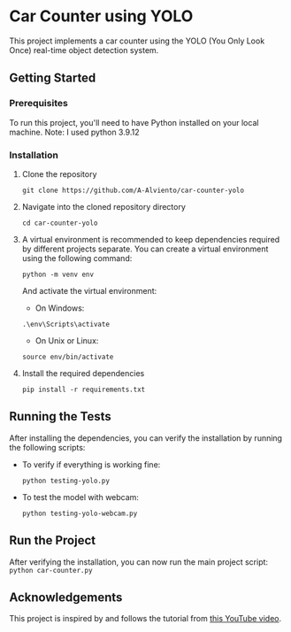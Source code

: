 # Car Counter using YOLO

This project implements a car counter using the YOLO (You Only Look Once) real-time object detection system.

## Getting Started

### Prerequisites

To run this project, you'll need to have Python installed on your local machine.
Note: I used python 3.9.12

### Installation

1. Clone the repository
    ```
    git clone https://github.com/A-Alviento/car-counter-yolo
    ```
   
2. Navigate into the cloned repository directory
    ```
    cd car-counter-yolo
    ```
   
3. A virtual environment is recommended to keep dependencies required by different projects separate. You can create a virtual environment using the following command:
    ```
    python -m venv env
    ```
    And activate the virtual environment:
    - On Windows:
    ```
    .\env\Scripts\activate
    ```
    - On Unix or Linux:
    ```
    source env/bin/activate
    ```

4. Install the required dependencies
    ```
    pip install -r requirements.txt
    ```

## Running the Tests

After installing the dependencies, you can verify the installation by running the following scripts:

- To verify if everything is working fine:
    ```
    python testing-yolo.py
    ```

- To test the model with webcam:
    ```
    python testing-yolo-webcam.py
    ```
  
## Run the Project

After verifying the installation, you can now run the main project script:
    ```
    python car-counter.py
    ```

## Acknowledgements

This project is inspired by and follows the tutorial from [this YouTube video](https://www.youtube.com/watch?v=WgPbbWmnXJ8&t=90s).
